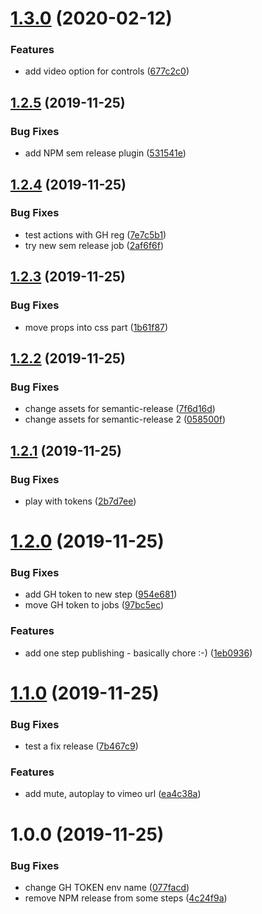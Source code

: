 # [1.3.0](https://github.com/wirths/react-responsive-video/compare/v1.2.5...v1.3.0) (2020-02-12)


### Features

* add video option for controls ([677c2c0](https://github.com/wirths/react-responsive-video/commit/677c2c05f197eae8ddd44646ea164a1052ec605b))

## [1.2.5](https://github.com/wirths/react-responsive-video/compare/v1.2.4...v1.2.5) (2019-11-25)


### Bug Fixes

* add NPM sem release plugin ([531541e](https://github.com/wirths/react-responsive-video/commit/531541e2d8f4c0da87d2763366136ded36007be9))

## [1.2.4](https://github.com/wirths/react-responsive-video/compare/v1.2.3...v1.2.4) (2019-11-25)


### Bug Fixes

* test actions with GH reg ([7e7c5b1](https://github.com/wirths/react-responsive-video/commit/7e7c5b1f52254166a485501a3fcebe26d705038d))
* try new sem release job ([2af6f6f](https://github.com/wirths/react-responsive-video/commit/2af6f6f5806ce7c0cb67de9940c5660a3a572d21))

## [1.2.3](https://github.com/wirths/react-responsive-video/compare/v1.2.2...v1.2.3) (2019-11-25)


### Bug Fixes

* move props into css part ([1b61f87](https://github.com/wirths/react-responsive-video/commit/1b61f87f07f5ccfd0c4a9c5af32b4ff3c409f15b))

## [1.2.2](https://github.com/wirths/react-responsive-video/compare/v1.2.1...v1.2.2) (2019-11-25)


### Bug Fixes

* change assets for semantic-release ([7f6d16d](https://github.com/wirths/react-responsive-video/commit/7f6d16d5cf98aa4ccd32726f0c729891815d387a))
* change assets for semantic-release 2 ([058500f](https://github.com/wirths/react-responsive-video/commit/058500f2fd71e5cd6ecae96676144d934b3ba792))

## [1.2.1](https://github.com/wirths/react-responsive-video/compare/v1.2.0...v1.2.1) (2019-11-25)


### Bug Fixes

* play with tokens ([2b7d7ee](https://github.com/wirths/react-responsive-video/commit/2b7d7ee2510310b842dfe8d6e8710b52e3db7369))

# [1.2.0](https://github.com/wirths/react-responsive-video/compare/v1.1.0...v1.2.0) (2019-11-25)


### Bug Fixes

* add GH token to new step ([954e681](https://github.com/wirths/react-responsive-video/commit/954e6817ee6dc5cc6bfa9e8a66708932d8cb18d1))
* move GH token to jobs ([97bc5ec](https://github.com/wirths/react-responsive-video/commit/97bc5ecb50ad12ab0b0893e1ed5f3f4000608f25))


### Features

* add one step publishing - basically chore :-) ([1eb0936](https://github.com/wirths/react-responsive-video/commit/1eb0936b551a56ee64adbe55f4b0f28491f19545))

# [1.1.0](https://github.com/wirths/react-responsive-video/compare/v1.0.0...v1.1.0) (2019-11-25)


### Bug Fixes

* test a fix release ([7b467c9](https://github.com/wirths/react-responsive-video/commit/7b467c97c63c17a4e896901195504bffcb3ac085))


### Features

* add mute, autoplay to vimeo url ([ea4c38a](https://github.com/wirths/react-responsive-video/commit/ea4c38af7c398bf8a1e2b6a0a297b34cb9037116))

# 1.0.0 (2019-11-25)


### Bug Fixes

* change GH TOKEN env name ([077facd](https://github.com/wirths/react-responsive-video/commit/077facd372626f7b956f26aac8957fa8166e927f))
* remove NPM release from some steps ([4c24f9a](https://github.com/wirths/react-responsive-video/commit/4c24f9a58dd78086e932ca35b0375603656dc1c7))
